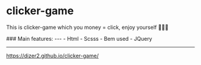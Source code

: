 # clicker-game
This is clicker-game which you money = click, enjoy yourself 🙂😎😉
<div></div>
### Main features: 
---
 - Html
 - Scsss
 - Bem used
 - JQuery

---

https://dizer2.github.io/clicker-game/

